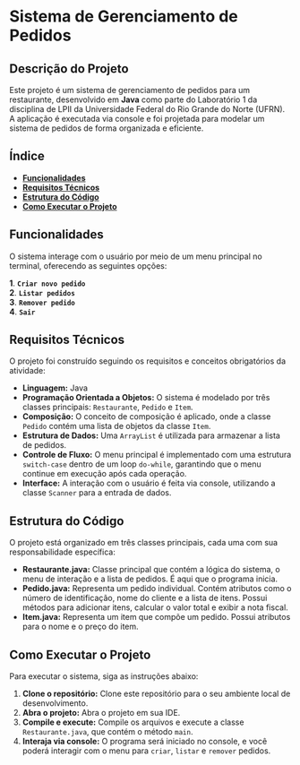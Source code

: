 # Sistema de Gerenciamento de Pedidos

## Descrição do Projeto
Este projeto é um sistema de gerenciamento de pedidos para um restaurante, desenvolvido em **Java** como parte do Laboratório 1 da disciplina de LPII da Universidade Federal do Rio Grande do Norte (UFRN). A aplicação é executada via console e foi projetada para modelar um sistema de pedidos de forma organizada e eficiente.

## Índice
* **[Funcionalidades](#funcionalidades)**
* **[Requisitos Técnicos](#requisitos-técnicos)**
* **[Estrutura do Código](#estrutura-do-código)**
* **[Como Executar o Projeto](#como-executar-o-projeto)**

## Funcionalidades
O sistema interage com o usuário por meio de um menu principal no terminal, oferecendo as seguintes opções:

**1**. **`Criar novo pedido`**  
**2**. **`Listar pedidos`**  
**3**. **`Remover pedido`**  
**4**. **`Sair`**  


## Requisitos Técnicos
O projeto foi construído seguindo os requisitos e conceitos obrigatórios da atividade:

- **Linguagem:** Java
- **Programação Orientada a Objetos:** O sistema é modelado por três classes principais: `Restaurante`, `Pedido` e `Item`.
- **Composição:** O conceito de composição é aplicado, onde a classe `Pedido` contém uma lista de objetos da classe `Item`.
- **Estrutura de Dados:** Uma `ArrayList` é utilizada para armazenar a lista de pedidos.
- **Controle de Fluxo:** O menu principal é implementado com uma estrutura `switch-case` dentro de um loop `do-while`, garantindo que o menu continue em execução após cada operação.
- **Interface:** A interação com o usuário é feita via console, utilizando a classe `Scanner` para a entrada de dados.

## Estrutura do Código
O projeto está organizado em três classes principais, cada uma com sua responsabilidade específica:

- **Restaurante.java:** Classe principal que contém a lógica do sistema, o menu de interação e a lista de pedidos. É aqui que o programa inicia.
- **Pedido.java:** Representa um pedido individual. Contém atributos como o número de identificação, nome do cliente e a lista de itens. Possui métodos para adicionar itens, calcular o valor total e exibir a nota fiscal.
- **Item.java:** Representa um item que compõe um pedido. Possui atributos para o nome e o preço do item.

## Como Executar o Projeto
Para executar o sistema, siga as instruções abaixo:

1. **Clone o repositório:** Clone este repositório para o seu ambiente local de desenvolvimento.
2. **Abra o projeto:** Abra o projeto em sua IDE.
3. **Compile e execute:** Compile os arquivos e execute a classe `Restaurante.java`, que contém o método `main`.
4. **Interaja via console:** O programa será iniciado no console, e você poderá interagir com o menu para `criar`, `listar` e `remover` pedidos.
